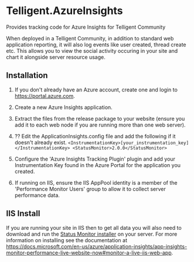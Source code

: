 # Telligent.AzureInsights
Provides tracking code for Azure Insights for Telligent Community

When deployed in a Telligent Community, in addition to standard web application reporting, it will also log events like user created, thread create etc.
This allows you to view the social activity occuring in your site and chart it alongside server resource usage.

## Installation
1. If you don't already have an Azure account, create one and login to https://portal.azure.com.
2. Create a new Azure Insights application.  
3. Extract the files from the release package to your website (ensure you add it to each web node if you are running more than one web server).
4. ?? Edit the ApplicationInsights.config file and add the following if it doesn't already exist.
`
<InstrumentationKey>[your_instrumentation_key]</InstrumentationKey>
<StatusMonitor>2.0.0</StatusMonitor>
`
5. Configure the 'Azure Insights Tracking Plugin' plugin and add your Instrumentation Key found in the Azure Portal for the application you created.

6. If running on IIS, ensure the IIS AppPool identity is a member of the 'Performance Monitor Users' group to allow it to collect server performance data.

## IIS Install
If you are running your site in IIS then to get all data you will also need to download and run the [Status Monitor installer](http://go.microsoft.com/fwlink/?LinkId=506648) on your server. For more information on installing see the documentation at https://docs.microsoft.com/en-us/azure/application-insights/app-insights-monitor-performance-live-website-now#monitor-a-live-iis-web-app.
